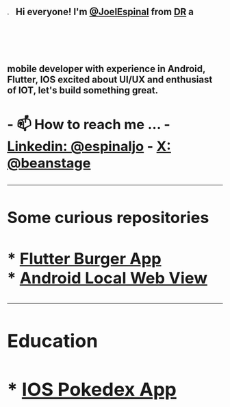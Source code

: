 <h2>
<img src="https://raw.githubusercontent.com/MartinHeinz/MartinHeinz/master/wave.gif" width="3%" height="3%"/> Hi everyone!  I'm <a href="https://www.linkedin.com/in/espinaljo">@JoelEspinal<a/> from <a href="https://www.google.com/search?q=dominican+republic&rlz=1C5CHFA_enDO1083DO1083&oq=dominican+republic&gs_lcrp=EgZjaHJvbWUyBggAEEUYOTIHCAEQLhiABDIGCAIQRRhAMggIAxBFGCcYOzIGCAQQRRg7Mg0IBRAAGJECGIAEGIoFMg0IBhAAGJECGIAEGIoFMg0IBxAAGJECGIAEGIoF0gEIMzY5MWowajeoAgCwAgA&sourceid=chrome&ie=UTF-8">DR<a/>
a mobile developer with experience in Android, Flutter, IOS excited about UI/UX and enthusiast of IOT, let's build something great.
<h2/>
- 📫 How to reach me ...
  - <a href="https://www.linkedin.com/in/espinaljo">Linkedin: @espinaljo<a/>
  - <a href="https://x.com/beanstage">X: @beanstage<a/>

<br/>
<hr/>

<h3>Some curious repositories<h3/>
* <a href="https://github.com/JoelEspinal/burger_app">Flutter Burger App<a/>
<br/>
* <a href="https://github.com/JoelEspinal/android_local_webview">Android Local Web View<a/>

<br/>
<hr/>

<h3>Education<h3/>
* <a href="https://github.com/JoelEspinal/Dex">IOS Pokedex App<a/>
 
<!---
JoelEspinal/JoelEspinal is a ✨ special ✨ repository because its `README.md` (this file) appears on your GitHub profile.
You can click the Preview link to take a look at your changes.
--->
